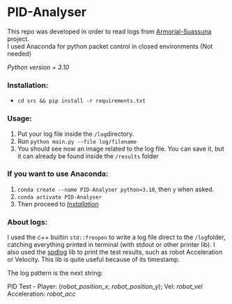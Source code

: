 # PID-Analyser

This repo was developed in order to read logs from [Armorial-Suassuna](https://github.com/MaracatronicsRobotics/Armorial-Suassuna/tree/pid) project.
<br>I used Anaconda for python packet control in closed environments (Not needed)

*Python version = 3.10*

### <a name="Installation"></a> Installation:

- `cd src && pip install -r requirements.txt`

### Usage:

1. Put your log file inside the `/log`directory.
2. Run `python main.py --file log/filename`
3. You should see now an image related to the log file. You can save it, but it can already be found inside the `/results` folder 

### If you want to use Anaconda:

1. `conda create --name PID-Analyser python=3.10`, then `y` when asked.
2. `conda activate PID-Analyser`
3. Then proceed to *[Installation](#Installation)*

### About logs:

I used the c++ builtin `std::freopen` to write a log file direct to the `/log`folder, catching everything printed
in terminal (with stdout or other printer lib).
I also used the [spdlog](https://github.com/gabime/spdlog) lib to print the test results, such as robot Acceleration
or Velocity. This lib is quite useful because of its timestamp.

The log pattern is the next string:

PID Test - Player: (*robot_position_x*, *robot_position_y*); Vel: *robot_vel* Acceleration: *robot_acc*

